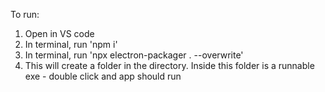 To run:
1. Open in VS code
2. In terminal, run 'npm i'
3. In terminal, run 'npx electron-packager . --overwrite'
4. This will create a folder in the directory. Inside this folder is a runnable exe - double click and app should run
